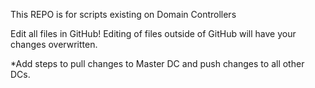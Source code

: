 This REPO is for scripts existing on Domain Controllers

Edit all files in GitHub! Editing of files outside of GitHub will have your changes overwritten.

*Add steps to pull changes to Master DC and push changes to all other DCs.
